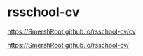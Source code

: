 # rsschool-cv

https://SmershRoot.github.io/rsschool-cv/cv

https://SmershRoot.github.io/rsschool-cv/
